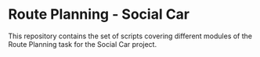 # Route Planning - Social Car

This repository contains the set of scripts covering different modules of the Route Planning task for the Social Car project.